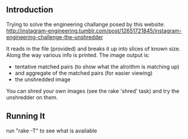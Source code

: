 ## Introduction

Trying to solve the engineering challange posed by this website:
http://instagram-engineering.tumblr.com/post/12651721845/instagram-engineering-challenge-the-unshredder

It reads in the file (provided) and breaks it up into slices of known size.
Along the way various info is printed.
The image output is:
* tentative matched pairs (to show what the alroithm is matching up)
* and aggregate of the matched pairs (for easier viewing)
* the unshredded image

You can shred your own images (see the rake 'shred' task) and try the unshredder on them.

## Running It

run "rake -T" to see what is available
